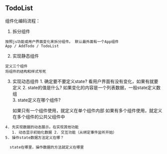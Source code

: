 ## TodoList

组件化编码流程：

  1. 拆分组件

    按照js功能或用户界面变化来拆分组件。 默认最外面有一个App组件
    App / AddTodo / TodoList

  2. 实现静态组件

    定义三个组件
    将组件的结构和样式写死  

  3. 实现动态组件
    1. 确定要不要定义state? 看用户界面有没有变化，如果有就要定义
    2. state的值是什么? 如果变化的内容是一个列表数据，一般state定义数组  
    3. state定义在哪个组件? 

      如果只有一个组件使用，就定义在单个组件内部
      如果有多个组件使用，就定义在多个组件的公共父组件中

    4. 先实现数据的动态展示。在实现其他功能
       1. 动态显示初始化数据 2. 交互功能（从绑定事件监听开始）
    5. 操作state数据方法定义在哪？

      state在哪里，操作数据的方法就定义在哪里
